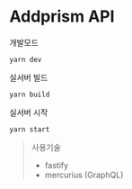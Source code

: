 # Addprism API

개발모드

```shell
yarn dev
```

실서버 빌드

```shell
yarn build
```

실서버 시작

```shell
yarn start
```

> 사용기술
>
> - fastify
> - mercurius (GraphQL)
